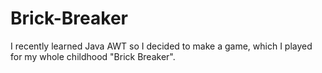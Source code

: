 # Brick-Breaker
I recently learned Java AWT so I decided to make a game, which I played for my whole childhood "Brick Breaker".
